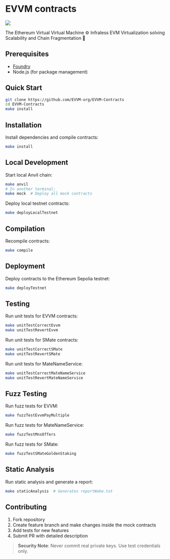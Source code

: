 # EVVM contracts

![](https://github.com/user-attachments/assets/08d995ee-7512-42e4-a26c-0d62d2e8e0bf)


The Ethereum Virtual Virtual Machine ⚙️ Infraless EVM Virtualization solving Scalability and Chain Fragmentation 🔧

## Prerequisites

- [Foundry](https://getfoundry.sh/)
- Node.js (for package management)

## Quick Start

```bash
git clone https://github.com/EVVM-org/EVVM-Contracts
cd EVVM-Contracts
make install
```

## Installation

Install dependencies and compile contracts:
```bash
make install
```

## Local Development

Start local Anvil chain:
```bash
make anvil
# In another terminal:
make mock  # Deploy all mock contracts
```

Deploy local testnet contracts:
```bash
make deployLocalTestnet
```

## Compilation

Recompile contracts:
```bash
make compile
```

## Deployment

Deploy contracts to the Ethereum Sepolia testnet:
```bash
make deployTestnet
```

## Testing

Run unit tests for EVVM contracts:
```bash
make unitTestCorrectEvvm
make unitTestRevertEvvm
```

Run unit tests for SMate contracts:
```bash
make unitTestCorrectSMate
make unitTestRevertSMate
```

Run unit tests for MateNameService:
```bash
make unitTestCorrectMateNameService
make unitTestRevertMateNameService
```

## Fuzz Testing

Run fuzz tests for EVVM:
```bash
make fuzzTestEvvmPayMultiple
```

Run fuzz tests for MateNameService:
```bash
make fuzzTestMnsOffers
```

Run fuzz tests for SMate:
```bash
make fuzzTestSMateGoldenStaking
```

## Static Analysis

Run static analysis and generate a report:
```bash
make staticAnalysis  # Generates reportWake.txt
```

## Contributing

1. Fork repository
2. Create feature branch and make changes inside the mock contracts
3. Add tests for new features
4. Submit PR with detailed description

> **Security Note**: Never commit real private keys. Use test credentials only.

